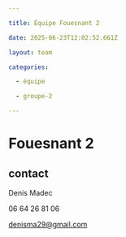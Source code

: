 ```yaml
---

title: Équipe Fouesnant 2

date: 2025-06-23T12:02:52.661Z

layout: team

categories:

  - équipe

  - groupe-2

---
```


# Fouesnant 2



## contact 

Denis Madec

06 64 26 81 06

denisma29@gmail.com

